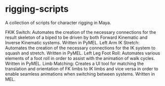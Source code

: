# rigging-scripts
A collection of scripts for character rigging in Maya.

FKIK Switch: Automates the creation of the necessary connections for the result skeleton of a biped to be driven by both Forward Kinematic and Inverse Kinematic systems. Written in PyMEL.
Left Arm IK Stretch: Automates the creation of the necessary connections for the IK system to squash and stretch. Written in PyMEL.
Left Leg Foot Roll: Automates various elements of a foot roll in order to assist with the animation of walk cycles. Written in PyMEL.
Limb Matching: Creates a UI tool for matching the translation and orientation of FK limbs to IK limbs and vice versa in order to enable seamless animations when switching between systems. Written in MEL.
